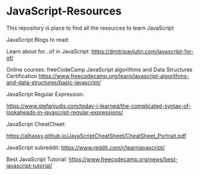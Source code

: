 # JavaScript-Resources
This repository is place to find all the resources to learn JavaScript

JavaScript Blogs to read:

Learn about for...of in JavaScript:
 https://dmitripavlutin.com/javascript-for-of/

Online courses:
freeCodeCamp JavaScript algorithms and Data Structures Certification
https://www.freecodecamp.org/learn/javascript-algorithms-and-data-structures/basic-javascript/

JavaScript Regular Expression:

https://www.stefanjudis.com/today-i-learned/the-complicated-syntax-of-lookaheads-in-javascript-regular-expressions/

JavaScript CheatCheet:

https://alhassy.github.io/JavaScriptCheatSheet/CheatSheet_Portrait.pdf

JavaScript subreddit:
https://www.reddit.com/r/learnjavascript/

Best JavaScript Tutorial:
https://www.freecodecamp.org/news/best-javascript-tutorial/
